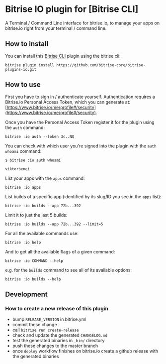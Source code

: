 # Bitrise IO plugin for [Bitrise CLI]

A Terminal / Command Line interface for bitrise.io, to manage your apps on bitrise.io right from your terminal / command line.

## How to install

You can install this [Bitrise CLI](https://www.bitrise.io/cli) plugin using the bitrise cli:

```
bitrise plugin install https://github.com/bitrise-core/bitrise-plugins-io.git
```

## How to use

First you have to sign in / authenticate yourself.
Authentication requires a Bitrise.io Personal Access Token,
which you can generate at: [https://www.bitrise.io/me/profile#/security](https://www.bitrise.io/me/profile#/security).

Once you have the Personal Access Token register it for the plugin using the `auth` command:

```
bitrise :io auth --token 3c..NQ
```

You can check with which user you're signed into the plugin with the `auth whoami` command:

```
$ bitrise :io auth whoami

viktorbenei
```

List your apps with the `apps` command:

```
bitrise :io apps
```

List builds of a specific app (identified by its slug/ID you see in the `apps` list):

```
bitrise :io builds --app 72b...392
```

Limit it to just the last 5 builds:

```
bitrise :io builds --app 72b...392 --limit=5
```

For all the available commands use:

```
bitrise :io help
```

And to get all the available flags of a given command:

```
bitrise :io COMMAND --help
```

e.g. for the `builds` command to see all of its available options:

```
bitrise :io builds --help
```


## Development

### How to create a new release of this plugin

- bump `RELEASE_VERSION` in bitrise.yml
- commit these change
- call `bitrise run create-release`
- check and update the generated `CHANGELOG.md`
- test the generated binaries in `_bin/` directory
- push these changes to the master branch
- once `deploy` workflow finishes on bitrise.io create a github release with the generated binaries
